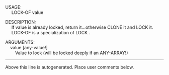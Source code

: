 USAGE:  
&nbsp;&nbsp;&nbsp;&nbsp;&nbsp;LOCK-OF&nbsp;value&nbsp;  
  
DESCRIPTION:  
&nbsp;&nbsp;&nbsp;&nbsp;&nbsp;If&nbsp;value&nbsp;is&nbsp;already&nbsp;locked,&nbsp;return&nbsp;it...otherwise&nbsp;CLONE&nbsp;it&nbsp;and&nbsp;LOCK&nbsp;it.  
&nbsp;&nbsp;&nbsp;&nbsp;&nbsp;LOCK-OF&nbsp;is&nbsp;a&nbsp;specialization&nbsp;of&nbsp;LOCK&nbsp;.  
  
ARGUMENTS:  
&nbsp;&nbsp;&nbsp;&nbsp;value&nbsp;[any-value!]  
&nbsp;&nbsp;&nbsp;&nbsp;&nbsp;&nbsp;&nbsp;&nbsp;Value&nbsp;to&nbsp;lock&nbsp;(will&nbsp;be&nbsp;locked&nbsp;deeply&nbsp;if&nbsp;an&nbsp;ANY-ARRAY!)  
___
Above this line is autogenerated. Place user comments below.